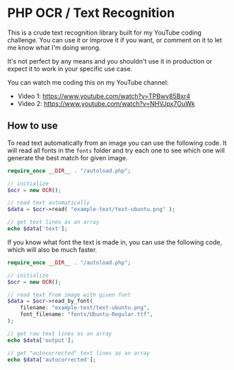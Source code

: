 # PHP OCR / Text Recognition

This is a crude text recognition library built for my YouTube coding challenge. You can use it or improve it if you want, or comment on it to let me know what I'm doing wrong.

It's not perfect by any means and you shouldn't use it in production or expect it to work in your specific use case.

You can watch me coding this on my YouTube channel:
- Video 1: https://www.youtube.com/watch?v=TPBwv85Bxr4
- Video 2: https://www.youtube.com/watch?v=NHVJpx7OuWk

## How to use
To read text automatically from an image you can use the following code. It will read all fonts in the ```fonts``` folder and try each one to see which one will generate the best match for given image.
```php
require_once __DIR__ . "/autoload.php";

// initialize
$ocr = new OCR();

// read text automatically
$data = $ocr->read( "example-text/text-ubuntu.png" );

// get text lines as an array
echo $data['text'];
```

If you know what font the text is made in, you can use the following code, which will also be much faster.
```php
require_once __DIR__ . "/autoload.php";

// initialize
$ocr = new OCR();

// read text from image with given font
$data = $ocr->read_by_font(
    filename: "example-text/text-ubuntu.png",
    font_filename: "fonts/Ubuntu-Regular.ttf",
);

// get raw text lines as an array
echo $data['output'];

// get "autocorrected" text lines as an array
echo $data['autocorrected'];
```

